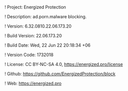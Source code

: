 ! Project: Energized Protection

! Description: ad.porn.malware blocking.

! Version: 6.32.0810.22.06.173.20

! Build Version: 22.06.173.20

! Build Date: Wed, 22 Jun 22 20:18:34 +06

! Version Code: 1732018

! License: CC BY-NC-SA 4.0, https://energized.pro/license

! Github: https://github.com/EnergizedProtection/block

! Web: https://energized.pro
